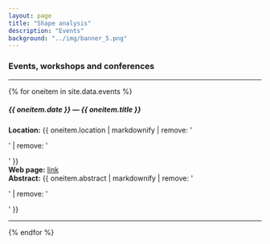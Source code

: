 ```yaml
---
layout: page
title: "Shape analysis"
description: "Events"
background: "../img/banner_5.png"
---
```



### Events, workshops and conferences

<hr>
{% for oneitem in site.data.events %}
   <h5>{{ oneitem.date }} &#8212; {{ oneitem.title }}</h5>
  <p>
  <b>Location:</b> {{ oneitem.location | markdownify | remove: '<p>' | remove: '</p>' }}
  <br/>
  <b>Web page:</b> <a href="{{ oneitem.url }}">link</a> <br/>
  <b>Abstract:</b> {{ oneitem.abstract | markdownify | remove: '<p>' | remove: '</p>'  }}
  </p>
  <hr>
{% endfor %}

